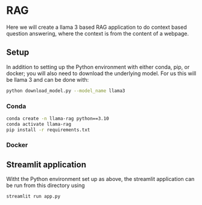 # RAG

Here we will create a llama 3 based RAG application to do context based question answering, where the context is from the content of a webpage.

## Setup

In addition to setting up the Python environment with either conda, pip, or docker; you will also need to download the underlying model. For us this will be llama 3 and can be done with:

```bash
python download_model.py --model_name llama3
```

### Conda
```bash
conda create -n llama-rag python==3.10
conda activate llama-rag
pip install -r requirements.txt
```

### Docker

## Streamlit application

Witht the Python environment set up as above, the streamlit application can be run from this directory using

```bash
streamlit run app.py
```